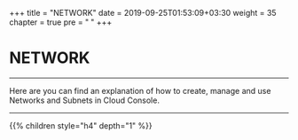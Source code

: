 +++
title = "NETWORK"
date = 2019-09-25T01:53:09+03:30
weight = 35
chapter = true
pre = "<b>      </b>"
+++

# **NETWORK**
___
Here are you can find an explanation of how to create, manage and use Networks and Subnets in Cloud Console.
___

{{% children style="h4" depth="1" %}}